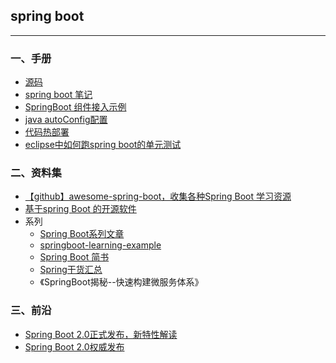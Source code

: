 ## spring boot

---

### 一、手册


* [源码](https://github.com/spring-projects/spring-boot)
* [spring boot 笔记](springboo-note.md)
* [SpringBoot 组件接入示例](https://github.com/aalansehaiyang/SpringBoot-Learning)
* [java autoConfig配置](springboot-javaConfig.md)
* [代码热部署](springboot-hot-reload.md)
* [eclipse中如何跑spring boot的单元测试](springboot-unit.md)


### 二、资料集

* [【github】awesome-spring-boot，收集各种Spring Boot 学习资源 ](https://github.com/ityouknow/awesome-spring-boot) 
* [基于spring Boot 的开源软件](https://mp.weixin.qq.com/s/iwYVhvNgfi0VTkl2tqMbNw)
* 系列
	* [Spring Boot系列文章](http://www.ityouknow.com/spring-boot)
	* [springboot-learning-example](https://github.com/JeffLi1993/springboot-learning-example)
	* [Spring Boot 简书](http://www.jianshu.com/collection/f0cf6eae1754)
	* [Spring干货汇总](https://mp.weixin.qq.com/s/VFHmOIp-H4lgh4gQE-cj5A)
	* 《SpringBoot揭秘--快速构建微服务体系》

### 三、前沿

* [Spring Boot 2.0正式发布，新特性解读](https://mp.weixin.qq.com/s/lsJU_XFmI3dPpkWndrsAuw)
* [Spring Boot 2.0权威发布](https://mp.weixin.qq.com/s/aSzZYsYux9iRHJOcbpvSWg)